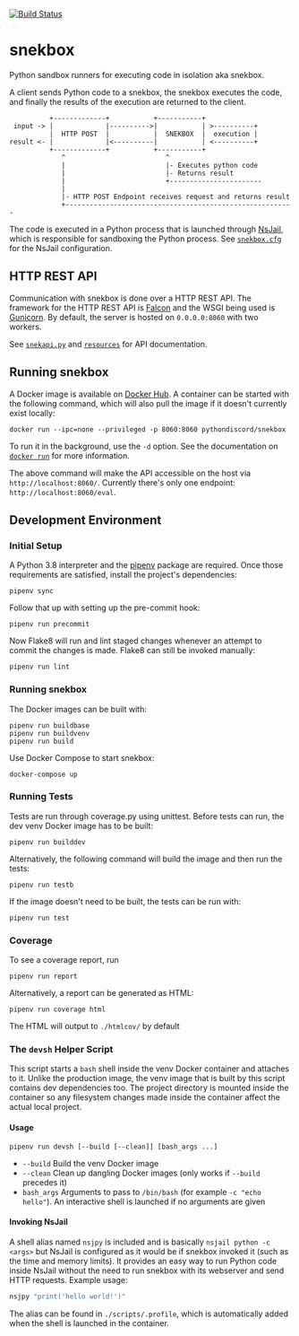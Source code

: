 [![Build Status][1]][2]

# snekbox

Python sandbox runners for executing code in isolation aka snekbox.

A client sends Python code to a snekbox, the snekbox executes the code, and finally the results of the execution are returned to the client.

```
          +-------------+           +-----------+
 input -> |             |---------->|           | >----------+
          |  HTTP POST  |           |  SNEKBOX  |  execution |
result <- |             |<----------|           | <----------+
          +-------------+           +-----------+
             ^                         ^
             |                         |- Executes python code
             |                         |- Returns result
             |                         +-----------------------
             |
             |- HTTP POST Endpoint receives request and returns result
             +---------------------------------------------------------

```

The code is executed in a Python process that is launched through [NsJail], which is responsible for sandboxing the Python process. See [`snekbox.cfg`] for the NsJail configuration.


## HTTP REST API

Communication with snekbox is done over a HTTP REST API. The framework for the HTTP REST API is [Falcon] and the WSGI being used is [Gunicorn]. By default, the server is hosted on `0.0.0.0:8060` with two workers.

See [`snekapi.py`] and [`resources`] for API documentation.

## Running snekbox

A Docker image is available on [Docker Hub]. A container can be started with the following command, which will also pull the image if it doesn't currently exist locally:

```
docker run --ipc=none --privileged -p 8060:8060 pythondiscord/snekbox
```

To run it in the background, use the `-d` option. See the documentation on [`docker run`] for more information.

The above command will make the API accessible on the host via `http://localhost:8060/`. Currently there's only one endpoint: `http://localhost:8060/eval`.

## Development Environment

### Initial Setup

A Python 3.8 interpreter and the [pipenv] package are required. Once those requirements are satisfied, install the project's dependencies:

```
pipenv sync
```

Follow that up with setting up the pre-commit hook:

```
pipenv run precommit
```

Now Flake8 will run and lint staged changes whenever an attempt to commit the changes is made. Flake8 can still be invoked manually:

```
pipenv run lint
```

### Running snekbox

The Docker images can be built with:

```
pipenv run buildbase
pipenv run buildvenv
pipenv run build
```

Use Docker Compose to start snekbox:

```
docker-compose up
```

### Running Tests

Tests are run through coverage.py using unittest. Before tests can run, the dev venv Docker image has to be built:

```
pipenv run builddev
```

Alternatively, the following command will build the image and then run the tests:

```
pipenv run testb
```

If the image doesn't need to be built, the tests can be run with:

```
pipenv run test
```

### Coverage

To see a coverage report, run

```
pipenv run report
```

Alternatively, a report can be generated as HTML:

```
pipenv run coverage html
```

The HTML will output to `./htmlcov/` by default


### The `devsh` Helper Script

This script starts a `bash` shell inside the venv Docker container and attaches to it. Unlike the production image, the venv image that is built by this script contains dev dependencies too. The project directory is mounted inside the container so any filesystem changes made inside the container affect the actual local project.

#### Usage

```
pipenv run devsh [--build [--clean]] [bash_args ...]
```

* `--build` Build the venv Docker image
* `--clean` Clean up dangling Docker images (only works if `--build` precedes it)
* `bash_args` Arguments to pass to `/bin/bash` (for example `-c "echo hello"`). An interactive shell is launched if no arguments are given

#### Invoking NsJail

A shell alias named `nsjpy` is included and is basically `nsjail python -c <args>` but NsJail is configured as it would be if snekbox invoked it (such as the time and memory limits). It provides an easy way to run Python code inside NsJail without the need to run snekbox with its webserver and send HTTP requests. Example usage:

```bash
nsjpy "print('hello world!')"
```

The alias can be found in `./scripts/.profile`, which is automatically added when the shell is launched in the container.

[1]: https://dev.azure.com/python-discord/Python%20Discord/_apis/build/status/Snekbox?branchName=master
[2]: https://dev.azure.com/python-discord/Python%20Discord/_build/latest?definitionId=13&branchName=master
[`snekbox.cfg`]: snekbox.cfg
[`snekapi.py`]: snekbox/api/snekapi.py
[`resources`]: snekbox/api/resources
[`docker run`]: https://docs.docker.com/engine/reference/commandline/run/
[nsjail]: https://github.com/google/nsjail
[falcon]: https://falconframework.org/
[gunicorn]: https://gunicorn.org/
[docker hub]: https://hub.docker.com/r/pythondiscord/snekbox
[pipenv]: https://docs.pipenv.org/en/latest/

